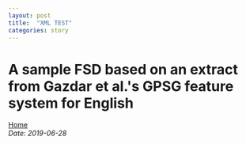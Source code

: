 ```yaml
---
layout: post
title:  "XML TEST"
categories: story
---
```

<html xmlns="http://www.w3.org/1999/xhtml" xml:lang="en"><head><meta http-equiv="Content-Type" content="text/html; charset=utf-8" /><!--THIS FILE IS GENERATED FROM AN XML MASTER. DO NOT EDIT (5)--><title>A sample FSD based on an extract from Gazdar et al.'s GPSG feature system for English</title><meta name="author" content="" /><meta name="generator" content="Text Encoding Initiative Consortium XSLT stylesheets" /><meta name="DC.Title" content="A sample FSD based on an extract from Gazdar et al.'s GPSG feature system for English" /><meta name="DC.Type" content="Text" /><meta name="DC.Format" content="text/html" /><link href="http://www.tei-c.org/release/xml/tei/stylesheet/tei.css" rel="stylesheet" type="text/css" /><link rel="stylesheet" media="print" type="text/css" href="http://www.tei-c.org/release/xml/tei/stylesheet/tei-print.css" /></head><body class="simple" id="TOP"><div class="stdheader autogenerated"><h1 class="maintitle">A sample FSD based on an extract from Gazdar et al.'s GPSG feature system for English</h1></div><!--TEI front--><!--TEI body--><!--TEI back--><div class="stdfooter autogenerated"><div class="footer"><!--standard links to project, institution etc--><a class="plain" href="/">Home</a> </div><address>Date: 2019-06-28<br /><!--
	  Generated from index.xml using XSLT stylesheets version 7.47.0
	       based on http://www.tei-c.org/Stylesheets/
	       on 2019-06-28T11:59:15Z.
	       SAXON HE 9.8.0.7.
		 --></address></div></body></html>